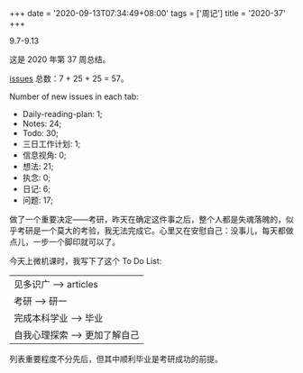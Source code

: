 +++
date = '2020-09-13T07:34:49+08:00'
tags = ['周记']
title = '2020-37'
+++

9.7-9.13

这是 2020 年第 37 周总结。

[issues](https://github.com/Gaotianhe/ideas/issues) 总数：7 + 25 + 25 = 57。

Number of new issues in each tab:

- Daily-reading-plan: 1;
- Notes: 24;
- Todo: 30;
- 三日工作计划: 1;
- 信息视角: 0;
- 想法: 21;
- 执念: 0;
- 日记: 6;
- 问题: 17;

做了一个重要决定——考研，昨天在确定这件事之后，整个人都是失魂落魄的，似乎考研是一个莫大的考验，我无法完成它。心里又在安慰自己：没事儿，每天都做点儿，一步一个脚印就可以了。

今天上微机课时，我写下了这个 To Do List:

|                               |
| ----------------------------- |
| 见多识广 --> articles         |
| 考研 --> 研一                 |
| 完成本科学业 --> 毕业         |
| 自我心理探索 --> 更加了解自己 |

列表重要程度不分先后，但其中顺利毕业是考研成功的前提。
